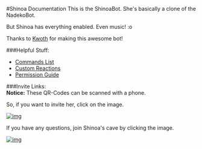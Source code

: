 #Shinoa Documentation
This is the ShinoaBot. She's basically a clone of the NadekoBot. 

But Shinoa has everything enabled. Even music! :o

Thanks to [Kwoth](https://github.com/Kwoth/NadekoBot) for making this awesome bot!

###Helpful Stuff:
- [Commands List](http://shinoacmdlist.readthedocs.io/en/latest/Commands%20List/)  
- [Custom Reactions](http://shinoacmdlist.readthedocs.io/en/latest/Custom%20Reactions/)
- [Permission Guide](http://shinoacmdlist.readthedocs.io/en/latest/Permissions%20System/)

###Invite Links:	
**Notice:** These QR-Codes can be scanned with a phone.

So, if you want to invite her, click on the image.

[![img][img2]](http://bit.ly/InvShinoa)

If you have any questions, join Shinoa's cave by clicking the image.

[![img][img1]](http://bit.ly/ShinoaDiscordCave)

[img1]: http://i.imgur.com/XwRYbvg.png
[img2]: http://i.imgur.com/qbWnqfa.png